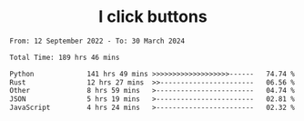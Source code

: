 <h1 align="center">
I click buttons
</h1>

<!--START_SECTION:waka-->

```txt
From: 12 September 2022 - To: 30 March 2024

Total Time: 189 hrs 46 mins

Python             141 hrs 49 mins >>>>>>>>>>>>>>>>>>>------   74.74 %
Rust               12 hrs 27 mins  >>-----------------------   06.56 %
Other              8 hrs 59 mins   >------------------------   04.74 %
JSON               5 hrs 19 mins   >------------------------   02.81 %
JavaScript         4 hrs 24 mins   >------------------------   02.32 %
```

<!--END_SECTION:waka-->
